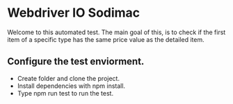 # Webdriver IO Sodimac

Welcome to this automated test. The main goal of this, is to check if the first item of a specific type has the same price value as the detailed item.

## Configure the test enviorment.

- Create folder and clone the project.
- Install dependencies with npm install.
- Type npm run test to run the test.
